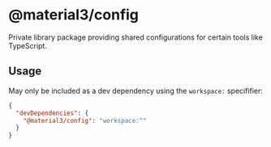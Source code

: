 # @material3/config

Private library package providing shared configurations for certain tools like TypeScript.

## Usage

May only be included as a dev dependency using the `workspace:` specififier:

```json
{
  "devDependencies": {
    "@material3/config": "workspace:^"
  }
}
```
